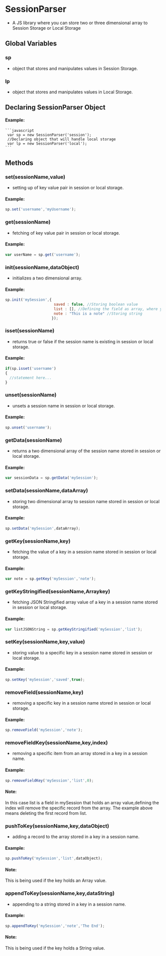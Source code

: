 # SessionParser
- A JS library where you can store two or three dimensional array to Session Storage or Local Storage

## Global Variables
### sp
  - object that stores and manipulates values in Session Storage.
### lp
  - object that stores and manipulates values in Local Storage.
  
## Declaring SessionParser Object
#### Example:
    ```javascript
     var sp = new SessionParser('session');
     //Declaring object that will handle local storage
     var lp = new SessionParser('local');
    ```
  
## Methods

### set(sessionName,value)
  - setting up of key value pair in session or local storage.
  #### Example:
  ```javascript
  sp.set('username','myUsername');
  ```
### get(sessionName)
  - fetching of key value pair in session or local storage.
  #### Example:
  ```javascript
  var userName = sp.get('username');
  ```
### init(sessionName,dataObject)
  - initializes a two dimensional array.
  #### Example:
  ```javascript
  sp.init('mySession',{
                        saved : false, //Storing boolean value
                        list : [], //Defining the field as array, where you can push data object later on
                        note : "This is a note" //Storing string
                       });
  ```
### isset(sessionName)
  - returns true or false if the session name is existing in session or local storage.
  #### Example:
  ```javascript
  if(sp.isset('username')
  {
    //statement here...
  }
  ```
### unset(sessionName)
  - unsets a session name in session or local storage.
  #### Example:
  ```javascript
  sp.unset('username');
  ```
### getData(sessionName)
  - returns a two dimensional array of the session name stored in session or local storage.
  #### Example:
  ```javascript
  var sessionData = sp.getData('mySession');
  ```
### setData(sessionName,dataArray)
  - storing two dimensional array to session name stored in session or local storage.
  #### Example:
  ```javascript
  sp.setData('mySession',dataArray);
  ```
### getKey(sessionName,key)
  - fetching the value of a key in a session name stored in session or local storage.
  #### Example:
  ```javascript
  var note = sp.getKey('mySession','note');
  ```
### getKeyStringified(sessionName,Arraykey)
  - fetching JSON Stringified array value of a key in a session name stored in session or local storage.
  #### Example:
  ```javascript
  var listJSONString = sp.getKeyStringified('mySession','list');
  ```
### setKey(sessionName,key,value)
  - storing value to a specific key in a session name stored in session or local storage.
  #### Example:
  ```javascript
  sp.setKey('mySession','saved',true);
  ```
### removeField(sessionName,key)
  - removing a specific key in a session name stored in session or local storage.
  #### Example:
  ```javascript
  sp.removeField('mySession','note');
  ```
### removeFieldKey(sessionName,key,index)
  - removing a specific item from an array stored in a key in a session name.
  #### Example:
  ```javascript
  sp.removeFieldKey('mySession','list',0);
  ```
  #### Note:
  In this case list is a field in mySession that holds an array value,defining the index will remove the specific record from the array. The example above means deleting the first record from list.
  
### pushToKey(sessionName,key,dataObject)
  - adding a record to the array stored in a key in a session name.
  #### Example:
  ```javascript
  sp.pushToKey('mySession','list',dataObject);
  ```
  #### Note:
  This is being used if the key holds an Array value.
  
### appendToKey(sessionName,key,dataString)
  - appending to a string stored in a key in a session name.
  #### Example:
  ```javascript
  sp.appendToKey('mySession','note','The End');
  ```
  #### Note:
  This is being used if the key holds a String value.

